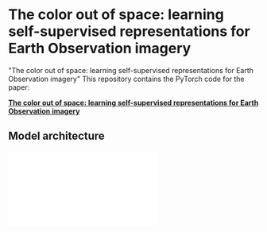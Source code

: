 # The color out of space: learning self-supervised representations for Earth Observation imagery
"The color out of space: learning self-supervised representations for Earth Observation imagery"
This repository contains the PyTorch code for the paper:

**<a href="https://arxiv.org/abs/2006.12119">The color out of space: learning self-supervised representations for Earth Observation imagery</a>**  

## Model architecture
![Colorization & Multi-label classification - overview](/model/colorization_framework.pdf)

